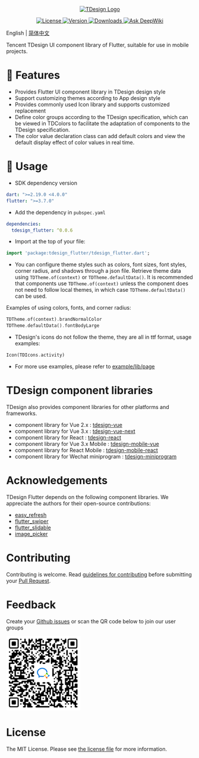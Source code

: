 <p align="center">
  <a href="https://tdesign.tencent.com/" target="_blank">
    <img alt="TDesign Logo" width="200" src="https://tdesign.gtimg.com/site/TDesign.png" />
  </a>
</p>

<p align="center">
  <a href="https://github.com/Tencent/tdesign-flutter/blob/main/LICENSE">
    <img src="https://img.shields.io/github/license/tencent/tdesign-flutter" alt="License">
  </a>
  <a href="https://pub.dev/packages/tdesign_flutter">
    <img src="https://img.shields.io/pub/v/tdesign_flutter" alt="Version">
  </a>
  <a href="https://pub.dev/packages/tdesign_flutter/score">
    <img src="https://img.shields.io/pub/dm/tdesign_flutter" alt="Downloads">
  </a>
  <a href="https://deepwiki.com/Tencent/tdesign-flutter">
    <img src="https://deepwiki.com/badge.svg" alt="Ask DeepWiki">
  </a>
</p>

English | [简体中文](README_zh_CN.md)

Tencent TDesign UI component library of Flutter, suitable for use in mobile projects.


# 🎉 Features

- Provides Flutter UI component library in TDesign design style
- Support customizing themes according to App design style
- Provides commonly used Icon library and supports customized replacement
- Define color groups according to the TDesign specification, which can be viewed in TDColors to facilitate the adaptation of components to the TDesign specification.
- The color value declaration class can add default colors and view the default display effect of color values in real time.


# 🔨 Usage
- SDK dependency version
```yaml
dart: ">=2.19.0 <4.0.0"
flutter: ">=3.7.0"
```

- Add the dependency in `pubspec.yaml`

```yaml
dependencies:
  tdesign_flutter: ^0.0.6
```

- Import at the top of your file:

```dart
import 'package:tdesign_flutter/tdesign_flutter.dart';
```

- You can configure theme styles such as colors, font sizes, font styles, corner radius, and shadows through a json file. 
Retrieve theme data using `TDTheme.of(context)` or `TDTheme.defaultData()`. It is recommended 
that components use `TDTheme.of(context)` unless the component does not need to follow local themes, 
in which case `TDTheme.defaultData()` can be used.

Examples of using colors, fonts, and corner radius:

```dart
TDTheme.of(context).brandNormalColor
TDTheme.defaultData().fontBodyLarge
```

- TDesign's icons do not follow the theme, they are all in ttf format, usage examples:

```dart
Icon(TDIcons.activity)
```

- For more use examples, please refer to [example/lib/page](tdesign-component/example/lib/page)


# TDesign component libraries

TDesign also provides component libraries for other platforms and frameworks.

- component library for Vue 2.x : [tdesign-vue](https://github.com/Tencent/tdesign-vue)
- component library for Vue 3.x : [tdesign-vue-next](https://github.com/Tencent/tdesign-vue-next)
- component library for React : [tdesign-react](https://github.com/Tencent/tdesign-react)
- component library for Vue 3.x Mobile : [tdesign-mobile-vue](https://github.com/Tencent/tdesign-mobile-vue)
- component library for React Mobile : [tdesign-mobile-react](https://github.com/Tencent/tdesign-mobile-react)
- component library for Wechat miniprogram : [tdesign-miniprogram](https://github.com/Tencent/tdesign-miniprogram)

# Acknowledgements

TDesign Flutter depends on the following component libraries. We appreciate the authors for their open-source contributions:

- [easy_refresh](https://pub-web.flutter-io.cn/packages/easy_refresh)
- [flutter_swiper](https://pub-web.flutter-io.cn/packages/flutter_swiper)
- [flutter_slidable](https://pub-web.flutter-io.cn/packages/flutter_slidable)
- [image_picker](https://pub-web.flutter-io.cn/packages/image_picker)

# Contributing

Contributing is welcome. Read [guidelines for contributing](CONTRIBUTING.md) before submitting your [Pull Request](https://github.com/Tencent/tdesign-flutter/pulls).

# Feedback

Create your [Github issues](https://github.com/Tencent/tdesign-flutter/issues) or scan the QR code below to join our user groups

<img src="https://raw.githubusercontent.com/Tencent/tdesign/main/packages/site-components/src/images/groups/flutter-group.png" width="200" />

# License

The MIT License. Please see [the license file](LICENSE) for more information.
